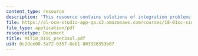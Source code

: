 ```yaml
---
content_type: resource
description: 'This resource contains solutions of integration problems. '
file: https://ol-ocw-studio-app-qa.s3.amazonaws.com/courses/18-01sc-single-variable-calculus-fall-2010/0c2dce083a72b3578eb1803326353b67_MIT18_01SC_pset3sol.pdf
file_type: application/pdf
resourcetype: Document
title: MIT18_01SC_pset3sol.pdf
uid: 0c2dce08-3a72-b357-8eb1-803326353b67
---
```

